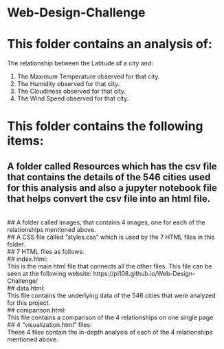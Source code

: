 # Web-Design-Challenge

# This folder contains an analysis of:
The relationship between the Latitude of a city and:
1.	The Maximum Temperature observed for that city.
2.	The Humidity observed for that city.
3.	The Cloudiness observed for that city.
4.	The Wind Speed observed for that city.

# This folder contains the following items:
## A folder called Resources which  has the csv file that contains the details of the 546 cities used for this analysis and also a jupyter notebook file that helps convert the csv file into an html file.
<br>
## A folder called images, that contains 4 images, one for each of the relationships mentioned above.
<br>
## A CSS file called “styles.css” which is used by the 7 HTML files in this folder.
<br>
## 7 HTML files as follows:
<br>
## index.html: 
<br>
This is the main html file that connects all the other files. This file can be seen at the following website:
https://pi108.github.io/Web-Design-Challenge/
<br>
## data.html: 
<br>
This file contains the underlying data of the 546 cities that were analyzed for this project.
<br>
## comparison.html:
<br>
This file contains a comparison of the 4 relationships on one single page.
<br>
## 4 “visualization.html” files: 
<br>
These 4 files contain the in-depth analysis of each of the 4 relationships mentioned above.
